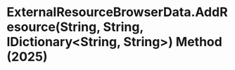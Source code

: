 # ExternalResourceBrowserData.AddResource(String, String, IDictionary<String, String>) Method (2025)

﻿